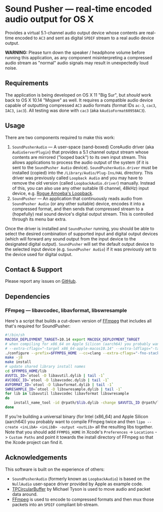 # Sound Pusher — real-time encoded audio output for OS X
Provides a virtual 5.1-channel audio output device whose contents are real-time encoded to `AC3` and sent as digital `SPDIF` stream to a real audio device output.

**WARNING:** Please turn down the speaker / headphone volume before running this application, as any component misinterpreting a compressed audio stream as "normal" audio signals may result in unexpectedly loud noise.

## Requirements
The application is being developed on OS X 11 "Big Sur", but *should* work back to OS X 10.14 "Mojave" as well. It requires a compatible audio device capable of outputting compressed `AC3` audio formats (format IDs `ac-3`, `cac3`, `IAC3`, `iac3`). All testing was done with `cac3` (aka `kAudioFormat60958AC3`).

## Usage
There are two components required to make this work:

1. `SoundPusherAudio` — A user-space (sand-boxed) CoreAudio driver (aka `AudioServerPlugin`) that provides a 5.1 channel output stream whose contents are mirrored ("looped back") to its own input stream. This allows applications to process the audio output of the system (if it is sent to the `SoundPusher Audio` device). `SoundPusherAudio.driver` must be installed (copied) into the `/Library/Audio/Plug-Ins/HAL` directory. This driver was previously called `Loopback Audio` and you may have to remove the old version (called `LoopbackAudio.driver`) manually. Instead of this, you can also use any other suitable (6 channel, 48kHz) input device, e.g. [Rogue Amoeba's Loopback](https://rogueamoeba.com/loopback/).
2. `SoundPusher` — An application that continuously reads audio from `SoundPusher Audio` (or any other suitable) device, encodes it into a compressed format, and then sends that compressed stream to a (hopefully) real sound device's digital output stream. This is controlled through its menu bar extra.

Once the driver is installed and `SoundPusher` running, you should be able to select the desired combination of supported input and digital output devices (which will forward any sound output from the input device to the designated digital output). `SoundPusher` will set the default output device to the selected input device (e.g. `SoundPusher Audio`) if it was previously set to the device used for digital output.

## Contact & Support
Please report any issues on [GitHub](https://github.com/q-p/SoundPusher).

## Dependencies
### FFmpeg — libavcodec, libavformat, libswresample
Here's a script that builds a cut-down version of [FFmpeg](http://www.ffmpeg.org) that includes all that's required for SoundPusher:
```sh
#!/bin/sh
MACOSX_DEPLOYMENT_TARGET=10.14 export MACOSX_DEPLOYMENT_TARGET
# when compiling for x86_64 on Apple Silicon (aarch64) you probably want to install yasm and add the following:
# --extra-cflags="-target x86_64-apple-macos10.14" --extra-ldflags="-target x86_64-apple-macos10.14" --arch=x86 --x86asmexe=<PATH_TO_YASM>/bin/yasm
./configure --prefix=$FFMPEG_HOME --cc=clang --extra-cflags="-fno-stack-check" --disable-static --enable-shared --disable-all --disable-autodetect --disable-programs --disable-doc --disable-everything --disable-pthreads --disable-network --disable-dct --disable-dwt --disable-lsp --disable-lzo --disable-rdft --disable-faan --disable-pixelutils --enable-avutil --enable-avcodec --enable-avformat --enable-swresample --enable-encoder=ac3 --enable-muxer=spdif
make -j8
make install
# update shared library install names
cd $FFMPEG_HOME/lib
AVUTIL_ID=`otool -D libavutil.dylib | tail -1`
AVCODEC_ID=`otool -D libavcodec.dylib | tail -1`
AVFORMAT_ID=`otool -D libavformat.dylib | tail -1`
SWRESAMPLE_ID=`otool -D libswresample.dylib | tail -1`
for lib in libavutil libavcodec libavformat libswresample
do
    install_name_tool -id @rpath/$lib.dylib -change $AVUTIL_ID @rpath/libavutil.dylib -change $AVCODEC_ID @rpath/libavcodec.dylib -change $AVFORMAT_ID @rpath/libavformat.dylib -change $SWRESAMPLE_ID @rpath/libswresample.dylib $lib.dylib
done
```
If you're building a universal binary (for Intel (x86_64) and Apple Silicon (aarch64)) you probably want to compile FFmpeg twice and then  `lipo --create <inLibA> <inLibB> -output <outLib>` all the resulting libs together.
Note that you should add `FFMPEG_HOME` in Xcode's `Preferences` -> `Locations` -> `Custom Paths` and point it towards the install directory of FFmpeg so that the Xcode project can find it.

## Acknowledgements
This software is built on the experience of others:
- `SoundPusherAudio` (formerly known as `LoopbackAudio`) is based on the `NullAudio` user-space driver provided by Apple as example code.
- [TPCircularBuffer](https://github.com/michaeltyson/TPCircularBuffer/) by Michael Tyson is used to move audio and packet data around.
- [FFmpeg](http://www.ffmpeg.org) is used to encode to compressed formats and then mux those packets into an `SPDIF` compliant bit-stream.
